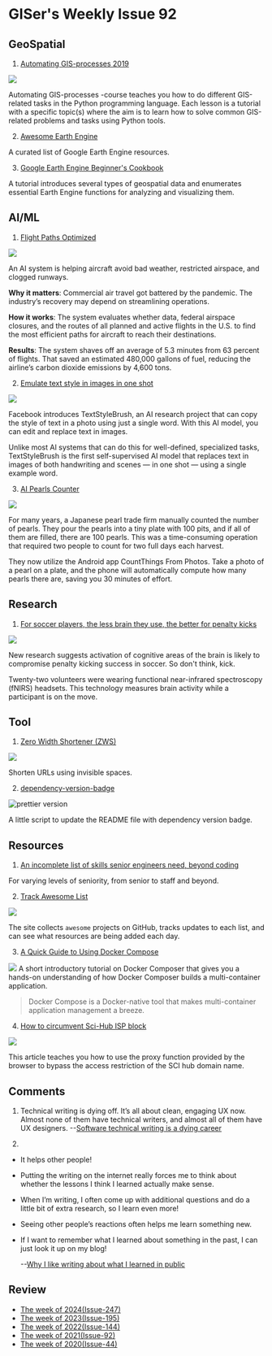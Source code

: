 # GISer's Weekly Issue 92

## GeoSpatial

1. [Automating GIS-processes 2019](https://automating-gis-processes.github.io/site/index.html)

![](https://automating-gis-processes.github.io/site/_images/AutoGIS_banner.jpg)

Automating GIS-processes -course teaches you how to do different GIS-related tasks in the Python programming language. Each lesson is a tutorial with a specific topic(s) where the aim is to learn how to solve common GIS-related problems and tasks using Python tools.

2. [Awesome Earth Engine](https://github.com/giswqs/Awesome-GEE)

A curated list of Google Earth Engine resources.

3. [Google Earth Engine Beginner's Cookbook](https://developers.google.com/earth-engine/tutorials/community/beginners-cookbook)

A tutorial introduces several types of geospatial data and enumerates essential Earth Engine functions for analyzing and visualizing them.

## AI/ML

1. [Flight Paths Optimized](https://read.deeplearning.ai/the-batch/issue-98/)

![](https://dl-staging-website.ghost.io/content/images/2021/06/FLYWAYS.gif)

An AI system is helping aircraft avoid bad weather, restricted airspace, and clogged runways.

**Why it matters**: Commercial air travel got battered by the pandemic. The industry’s recovery may depend on streamlining operations.

**How it works**: The system evaluates whether data, federal airspace closures, and the routes of all planned and active flights in the U.S. to find the most efficient paths for aircraft to reach their destinations.

**Results**: The system shaves off an average of 5.3 minutes from 63 percent of flights. That saved an estimated 480,000 gallons of fuel, reducing the airline’s carbon dioxide emissions by 4,600 tons.

2.  [Emulate text style in images in one shot](https://ai.facebook.com/blog/ai-can-now-emulate-text-style-in-images-in-one-shot-using-just-a-single-word/)

![](https://scontent.fyyc2-1.fna.fbcdn.net/v/t39.2365-6/196363799_197223952277885_6519656961885957234_n.jpg?_nc_cat=109&ccb=1-3&_nc_sid=ad8a9d&_nc_ohc=vhGHXXFUfeIAX9desJ8&_nc_ht=scontent.fyyc2-1.fna&oh=f42a2eaf782e0a3a96cd3e9bb62568f6&oe=60F7A784)

Facebook introduces TextStyleBrush, an AI research project that can copy the style of text in a photo using just a single word. With this AI model, you can edit and replace text in images.

Unlike most AI systems that can do this for well-defined, specialized tasks, TextStyleBrush is the first self-supervised AI model that replaces text in images of both handwriting and scenes — in one shot — using a single example word.

3. [AI Pearls Counter](https://countthings.com/case-studies/0001)

![](https://countthings.com/Images/website/casestudies/cs_pearls6.jpg)

For many years, a Japanese pearl trade firm manually counted the number of pearls. They pour the pearls into a tiny plate with 100 pits, and if all of them are filled, there are 100 pearls. This was a time-consuming operation that required two people to count for two full days each harvest.

They now utilize the Android app CountThings From Photos. Take a photo of a pearl on a plate, and the phone will automatically compute how many pearls there are, saving you 30 minutes of effort.

## Research

1. [For soccer players, the less brain they use, the better for penalty kicks](https://www.cbc.ca/radio/quirks/may-15-california-condor-genetics-a-strange-star-goes-supernova-don-t-think-just-kick-and-more-1.6025290/for-soccer-players-the-less-brain-they-use-the-better-for-penalty-kicks-1.6025297)

![](https://i.cbc.ca/1.6026688.1621002932!/fileImage/httpImage/image.jpg_gen/derivatives/original_1180/max-dualbriteclose-jpg.jpg)

New research suggests activation of cognitive areas of the brain is likely to compromise penalty kicking success in soccer. So don't think, kick.

Twenty-two volunteers were wearing functional near-infrared spectroscopy (fNIRS) headsets. This technology measures brain activity while a participant is on the move.

## Tool

1. [Zero Width Shortener (ZWS)](https://github.com/zws-im/zws)

![](https://cdn.beekka.com/blogimg/asset/202106/bg2021061202.jpg)

Shorten URLs using invisible spaces.

2. [dependency-version-badge](https://github.com/bahmutov/dependency-version-badge)

![prettier version](https://img.shields.io/badge/prettier-4.0.1-brightgreen)

A little script to update the README file with dependency version badge.

## Resources

1. [An incomplete list of skills senior engineers need, beyond coding](https://skamille.medium.com/an-incomplete-list-of-skills-senior-engineers-need-beyond-coding-8ed4a521b29f)

For varying levels of seniority, from senior to staff and beyond.

2. [Track Awesome List](https://www.trackawesomelist.com/)

![](https://cdn.beekka.com/blogimg/asset/202106/bg2021063001.jpg)

The site collects `awesome` projects on GitHub, tracks updates to each list, and can see what resources are being added each day.

3. [A Quick Guide to Using Docker Compose](https://linuxhandbook.com/docker-compose-quick-start/)

![](https://cdn.beekka.com/blogimg/asset/202106/bg2021061203.jpg)
A short introductory tutorial on Docker Composer that gives you a hands-on understanding of how Docker Composer builds a multi-container application.

> Docker Compose is a Docker-native tool that makes multi-container application management a breeze.

4. [How to circumvent Sci-Hub ISP block](https://fragile-credences.github.io/scihub-proxy/)

![](https://cdn.beekka.com/blogimg/asset/202106/bg2021061004.jpg)

This article teaches you how to use the proxy function provided by the browser to bypass the access restriction of the SCI hub domain name.

## Comments

1. Technical writing is dying off. It’s all about clean, engaging UX now. Almost none of them have technical writers, and almost all of them have UX designers.
   --[Software technical writing is a dying career](https://dev.jimgrey.net/2015/06/16/software-technical-writing-dying/)

2.

- It helps other people!
- Putting the writing on the internet really forces me to think about whether the lessons I think I learned actually make sense.
- When I’m writing, I often come up with additional questions and do a little bit of extra research, so I learn even more!
- Seeing other people’s reactions often helps me learn something new.
- If I want to remember what I learned about something in the past, I can just look it up on my blog!

  --[Why I like writing about what I learned in public](https://jvns.ca/blog/2021/05/24/blog-about-what-you-ve-struggled-with/)

## Review

- [The week of 2024(Issue-247)](../2024/issue-247.md)
- [The week of 2023(Issue-195)](../2023/issue-195.md)
- [The week of 2022(Issue-144)](../2022/issue-144.md)
- [The week of 2021(Issue-92)](../2021/issue-92.md)
- [The week of 2020(Issue-44)](../2020/issue-44.md)
